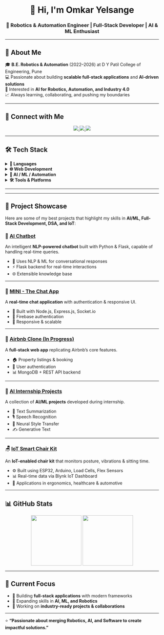 <h1 align="center">👋 Hi, I'm Omkar Yelsange</h1>
<h3 align="center">🚀 Robotics & Automation Engineer | Full-Stack Developer | AI & ML Enthusiast</h3>

---

## 🌟 About Me  
🎓 **B.E. Robotics & Automation** (2022–2026) at D Y Patil College of Engineering, Pune  
💻 Passionate about building **scalable full-stack applications** and **AI-driven solutions**  
🤖 Interested in **AI for Robotics, Automation, and Industry 4.0**  
📈 Always learning, collaborating, and pushing my boundaries  

---

## 🔗 Connect with Me  
<p align="center">
  <a href="https://www.linkedin.com/in/omkar-yelsange" target="_blank">
    <img src="https://img.shields.io/badge/LinkedIn-0A66C2?style=for-the-badge&logo=linkedin&logoColor=white"/>
  </a>
  <a href="https://github.com/OmkarYelsange" target="_blank">
    <img src="https://img.shields.io/badge/GitHub-181717?style=for-the-badge&logo=github&logoColor=white"/>
  </a>
  <a href="mailto:omkaryelsange1010@gmail.com">
    <img src="https://img.shields.io/badge/Email-D14836?style=for-the-badge&logo=gmail&logoColor=white"/>
  </a>
</p>

---

## 🛠️ Tech Stack  

<details>
  <summary><b>🚀 Languages</b></summary><br>
  
  ![C++](https://img.shields.io/badge/C++-00599C?style=for-the-badge&logo=cplusplus&logoColor=white)  
  ![Python](https://img.shields.io/badge/Python-3776AB?style=for-the-badge&logo=python&logoColor=white)  
  ![JavaScript](https://img.shields.io/badge/JavaScript-F7DF1E?style=for-the-badge&logo=javascript&logoColor=black)  
  ![HTML5](https://img.shields.io/badge/HTML5-E34F26?style=for-the-badge&logo=html5&logoColor=white)  
  ![CSS3](https://img.shields.io/badge/CSS3-1572B6?style=for-the-badge&logo=css3&logoColor=white)  
  ![SQL](https://img.shields.io/badge/SQL-003B57?style=for-the-badge&logo=database&logoColor=white)  
</details>

<details>
  <summary><b>🌐 Web Development</b></summary><br>
  
  ![React](https://img.shields.io/badge/React-61DAFB?style=for-the-badge&logo=react&logoColor=black)  
  ![Node.js](https://img.shields.io/badge/Node.js-339933?style=for-the-badge&logo=node.js&logoColor=white)  
  ![Express.js](https://img.shields.io/badge/Express.js-000000?style=for-the-badge&logo=express&logoColor=white)  
  ![Tailwind CSS](https://img.shields.io/badge/Tailwind_CSS-38B2AC?style=for-the-badge&logo=tailwind-css&logoColor=white)  
  ![Bootstrap](https://img.shields.io/badge/Bootstrap-7952B3?style=for-the-badge&logo=bootstrap&logoColor=white)  
  ![REST API](https://img.shields.io/badge/REST-02569B?style=for-the-badge&logo=rest&logoColor=white)  
  ![Firebase](https://img.shields.io/badge/Firebase-FFCA28?style=for-the-badge&logo=firebase&logoColor=black)  
  ![MongoDB](https://img.shields.io/badge/MongoDB-47A248?style=for-the-badge&logo=mongodb&logoColor=white)  
  ![MySQL](https://img.shields.io/badge/MySQL-4479A1?style=for-the-badge&logo=mysql&logoColor=white)  
</details>

<details>
  <summary><b>🤖 AI / ML / Automation</b></summary><br>
  
  ![Machine Learning](https://img.shields.io/badge/Machine_Learning-102230?style=for-the-badge&logo=tensorflow&logoColor=orange)  
  ![NLP](https://img.shields.io/badge/NLP-CC0000?style=for-the-badge&logo=google&logoColor=white)  
  ![Speech Recognition](https://img.shields.io/badge/Speech_Recognition-FF6F00?style=for-the-badge&logo=android&logoColor=white)  
  ![Generative AI](https://img.shields.io/badge/Generative_AI-000000?style=for-the-badge&logo=openai&logoColor=white)  
  ![Chatbots](https://img.shields.io/badge/Chatbots-00B8D9?style=for-the-badge&logo=botpress&logoColor=white)  
</details>

<details>
  <summary><b>🛠 Tools & Platforms</b></summary><br>
  
  ![Git](https://img.shields.io/badge/Git-F05032?style=for-the-badge&logo=git&logoColor=white)  
  ![GitHub](https://img.shields.io/badge/GitHub-181717?style=for-the-badge&logo=github&logoColor=white)  
  ![VS Code](https://img.shields.io/badge/VS_Code-0078D4?style=for-the-badge&logo=visual-studio-code&logoColor=white)  
  ![Vercel](https://img.shields.io/badge/Vercel-000000?style=for-the-badge&logo=vercel&logoColor=white)  
</details>

---
---

## 🚀 Project Showcase  

Here are some of my best projects that highlight my skills in **AI/ML, Full-Stack Development, DSA, and IoT**:  

### 🤖 [AI Chatbot](https://github.com/OmkarYelsange/AI-Chatbot)  
An intelligent **NLP-powered chatbot** built with Python & Flask, capable of handling real-time queries.  
- 🧠 Uses NLP & ML for conversational responses  
- ⚡ Flask backend for real-time interactions  
- 🌐 Extensible knowledge base  

---

### 💬 [MINI - The Chat App](https://github.com/OmkarYelsange/Mini-Chat-App)  
A **real-time chat application** with authentication & responsive UI.  
- 📡 Built with Node.js, Express.js, Socket.io  
- 🔐 Firebase authentication  
- 📱 Responsive & scalable  

---

### 🏡 [Airbnb Clone (In Progress)](https://github.com/OmkarYelsange/Airbnb-Clone)  
A **full-stack web app** replicating Airbnb’s core features.  
- 🏠 Property listings & booking  
- 🔐 User authentication  
- 📊 MongoDB + REST API backend  

---

### 📌 [AI Internship Projects](https://github.com/OmkarYelsange/AI-Internship-Projects)  
A collection of **AI/ML projects** developed during internship.  
- 📝 Text Summarization  
- 🎙 Speech Recognition  
- 🎨 Neural Style Transfer  
- ✍ Generative Text  

---

### 🪑 [IoT Smart Chair Kit](https://github.com/OmkarYelsange/IoT-Smart-Chair-Kit)  
An **IoT-enabled chair kit** that monitors posture, vibrations & sitting time.  
- ⚙ Built using ESP32, Arduino, Load Cells, Flex Sensors  
- 📊 Real-time data via Blynk IoT Dashboard  
- 🚀 Applications in ergonomics, healthcare & automotive  

---

## 📊 GitHub Stats  
<p align="center">
  <img src="https://github-readme-stats.vercel.app/api?username=OmkarYelsange&show_icons=true&theme=radical" height="165"/>
  <img src="https://github-readme-stats.vercel.app/api/top-langs/?username=OmkarYelsange&layout=compact&theme=radical" height="165"/>
</p>

---

## 🌱 Current Focus  
- 🔹 Building **full-stack applications** with modern frameworks  
- 🔹 Expanding skills in **AI, ML, and Robotics**  
- 🔹 Working on **industry-ready projects & collaborations**  

---

⭐ **“Passionate about merging Robotics, AI, and Software to create impactful solutions.”**